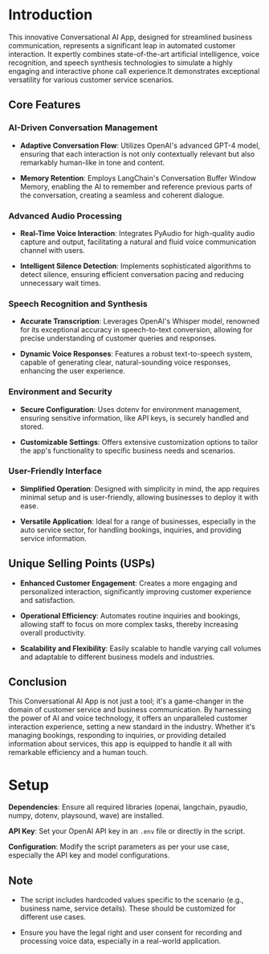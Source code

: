 # Introduction

This innovative Conversational AI App, designed for streamlined business communication, represents a significant leap in automated customer interaction. It expertly combines state-of-the-art artificial intelligence, voice recognition, and speech synthesis technologies to simulate a highly engaging and interactive phone call experience.It demonstrates exceptional versatility for various customer service scenarios.

## Core Features

### AI-Driven Conversation Management

- **Adaptive Conversation Flow**: Utilizes OpenAI's advanced GPT-4 model, ensuring that each interaction is not only contextually relevant but also remarkably human-like in tone and content.

- **Memory Retention**: Employs LangChain's Conversation Buffer Window Memory, enabling the AI to remember and reference previous parts of the conversation, creating a seamless and coherent dialogue.

### Advanced Audio Processing

- **Real-Time Voice Interaction**: Integrates PyAudio for high-quality audio capture and output, facilitating a natural and fluid voice communication channel with users.

- **Intelligent Silence Detection**: Implements sophisticated algorithms to detect silence, ensuring efficient conversation pacing and reducing unnecessary wait times.

### Speech Recognition and Synthesis

- **Accurate Transcription**: Leverages OpenAI's Whisper model, renowned for its exceptional accuracy in speech-to-text conversion, allowing for precise understanding of customer queries and responses.

- **Dynamic Voice Responses**: Features a robust text-to-speech system, capable of generating clear, natural-sounding voice responses, enhancing the user experience.

### Environment and Security

- **Secure Configuration**: Uses dotenv for environment management, ensuring sensitive information, like API keys, is securely handled and stored.

- **Customizable Settings**: Offers extensive customization options to tailor the app's functionality to specific business needs and scenarios.

### User-Friendly Interface

- **Simplified Operation**: Designed with simplicity in mind, the app requires minimal setup and is user-friendly, allowing businesses to deploy it with ease.

- **Versatile Application**: Ideal for a range of businesses, especially in the auto service sector, for handling bookings, inquiries, and providing service information.

## Unique Selling Points (USPs)

- **Enhanced Customer Engagement**: Creates a more engaging and personalized interaction, significantly improving customer experience and satisfaction.

- **Operational Efficiency**: Automates routine inquiries and bookings, allowing staff to focus on more complex tasks, thereby increasing overall productivity.

- **Scalability and Flexibility**: Easily scalable to handle varying call volumes and adaptable to different business models and industries.

## Conclusion

This Conversational AI App is not just a tool; it's a game-changer in the domain of customer service and business communication. By harnessing the power of AI and voice technology, it offers an unparalleled customer interaction experience, setting a new standard in the industry. Whether it's managing bookings, responding to inquiries, or providing detailed information about services, this app is equipped to handle it all with remarkable efficiency and a human touch.


# Setup

**Dependencies**: Ensure all required libraries (openai, langchain, pyaudio, numpy, dotenv, playsound, wave) are installed.

**API Key**: Set your OpenAI API key in an `.env` file or directly in the script.

**Configuration**: Modify the script parameters as per your use case, especially the API key and model configurations.

## Note

- The script includes hardcoded values specific to the scenario (e.g., business name, service details). These should be customized for different use cases.

- Ensure you have the legal right and user consent for recording and processing voice data, especially in a real-world application.



